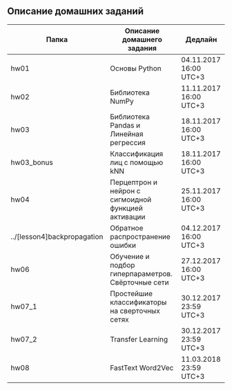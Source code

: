 ## Описание домашних заданий

|Папка|Описание домашнего задания|Дедлайн|
|-----|--------------------------|-------|
|hw01|Основы Python|04.11.2017 16:00 UTC+3|
|hw02|Библиотека NumPy|11.11.2017 16:00 UTC+3|
|hw03|Библиотека Pandas и Линейная регрессия|18.11.2017 16:00 UTC+3|
|hw03_bonus|Классификация лиц с помощью kNN|18.11.2017 16:00 UTC+3|
|hw04|Перцептрон и нейрон с сигмоидной функцией активации|25.11.2017 16:00 UTC+3|
|../[lesson4]backpropagation|Обратное распространение ошибки|04.12.2017 16:00 UTC+3|
|hw06|Обучение и подбор гиперпараметров. Свёрточные сети|27.12.2017 16:00 UTC+3|
|hw07_1|Простейшие классификаторы на сверточных сетях|30.12.2017 23:59 UTC+3|
|hw07_2|Transfer Learning|30.12.2017 23:59 UTC+3|
|hw08|FastText Word2Vec|11.03.2018 23:59 UTC+3|
